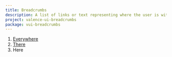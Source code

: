 ```yaml
---
title: Breadcrumbs
description: A list of links or text representing where the user is within the site.
project: valence-ui-breadcrumbs
package: vui-breadcrumbs
---
```

<div>
	<ol class="vui-breadcrumbs">
		<li><a href="#">Everywhere</a></li>
		<li><a href="#">There</a></li>
		<li>Here</li>
	</ol>
</div>
